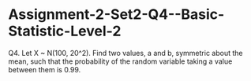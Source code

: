 # Assignment-2-Set2-Q4--Basic-Statistic-Level-2
Q4. Let X ~ N(100, 20^2). Find two values, a and b, symmetric about the mean, such that the probability of the random variable taking a value between them is 0.99.
